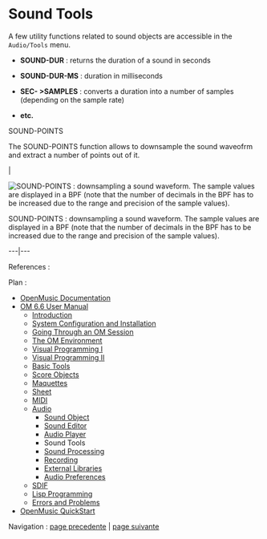 # Sound Tools

A few utility functions related to sound objects are accessible in the
`Audio/Tools` menu.

  * **SOUND-DUR**  : returns the duration of a sound in seconds

  * **SOUND-DUR-MS**  : duration in milliseconds

  * **SEC- >SAMPLES** : converts a duration into a number of samples (depending on the sample rate)

  * **etc.**

SOUND-POINTS

The SOUND-POINTS function allows to downsample the sound waveofrm and extract
a number of points out of it.

|

![SOUND-POINTS : downsampling a sound waveform. The sample values are
displayed in a BPF \(note that the number of decimals in the BPF has to be
increased due to the range and precision of the sample
values\).](../res/sound-points.png)

SOUND-POINTS : downsampling a sound waveform. The sample values are displayed
in a BPF (note that the number of decimals in the BPF has to be increased due
to the range and precision of the sample values).  
  
---|---  
  
References :

Plan :

  * [OpenMusic Documentation](OM-Documentation)
  * [OM 6.6 User Manual](OM-User-Manual)
    * [Introduction](00-Sommaire)
    * [System Configuration and Installation](Installation)
    * [Going Through an OM Session](Goingthrough)
    * [The OM Environment](Environment)
    * [Visual Programming I](BasicVisualProgramming)
    * [Visual Programming II](AdvancedVisualProgramming)
    * [Basic Tools](BasicObjects)
    * [Score Objects](ScoreObjects)
    * [Maquettes](Maquettes)
    * [Sheet](Sheet)
    * [MIDI](MIDI)
    * [Audio](Audio)
      * [Sound Object](Sound)
      * [Sound Editor](SoundEditor)
      * [Audio Player](AudioPlayer)
      * Sound Tools
      * [Sound Processing](SoundProcessing)
      * [Recording](SoundRecording)
      * [External Libraries](Externals)
      * [Audio Preferences](SoundPreferences)
    * [SDIF](SDIF)
    * [Lisp Programming](Lisp)
    * [Errors and Problems](errors)
  * [OpenMusic QuickStart](QuickStart-Chapters)

Navigation : [page precedente](AudioPlayer "page précédente\(Audio
Player\)") | [page suivante](SoundProcessing "page suivante\(Sound
Processing\)")

